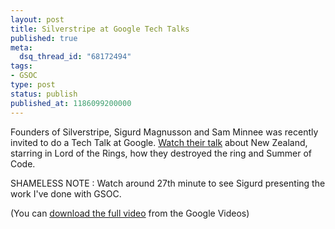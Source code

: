 ```yaml
---
layout: post
title: Silverstripe at Google Tech Talks
published: true
meta:
  dsq_thread_id: "68172494"
tags:
- GSOC
type: post
status: publish
published_at: 1186099200000
---
```

Founders of Silverstripe, Sigurd Magnusson and Sam Minnee was recently invited to do a Tech Talk at Google. <a href="http://video.google.com/url?docid=8511554082612415142&esrc=rss_uds&ev=v&q=user%3A%22Google%2BengEDU%22&srcurl=http%3A%2F%2Fvideo.google.com%2Fvideoplay%3Fdocid%3D8511554082612415142&vidurl=%2Fvideoplay%3Fdocid%3D8511554082612415142%26q%3Duser%253A%2522Google%2BengEDU%2522%26hl%3Den&usg=AL29H23IatzvxQNZP1dq5MQ42Sp4AIf52g">Watch</a><a href="http://video.google.com/url?docid=8511554082612415142&esrc=rss_uds&ev=v&q=user%3A%22Google%2BengEDU%22&srcurl=http%3A%2F%2Fvideo.google.com%2Fvideoplay%3Fdocid%3D8511554082612415142&vidurl=%2Fvideoplay%3Fdocid%3D8511554082612415142%26q%3Duser%253A%2522Google%2BengEDU%2522%26hl%3Den&usg=AL29H23IatzvxQNZP1dq5MQ42Sp4AIf52g"> their talk</a> about New Zealand, starring in Lord of the Rings, how they destroyed the ring and Summer of Code.

SHAMELESS NOTE : Watch around 27th minute to see Sigurd presenting the work I've done with GSOC.

(You can <a href="http://video.google.com/url?docid=8511554082612415142&esrc=rss_uds&ev=v&q=user%3A%22Google%2BengEDU%22&srcurl=http%3A%2F%2Fvideo.google.com%2Fvideoplay%3Fdocid%3D8511554082612415142&vidurl=%2Fvideoplay%3Fdocid%3D8511554082612415142%26q%3Duser%253A%2522Google%2BengEDU%2522%26hl%3Den&usg=AL29H23IatzvxQNZP1dq5MQ42Sp4AIf52g">download the full video</a> from the Google Videos)
